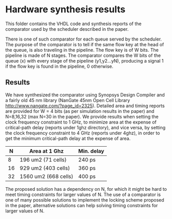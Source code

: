 # Hardware synthesis results

This folder contains the VHDL code and synthesis reports of the comparator used by the scheduler described in the paper.

There is one of such comparator for each queue served by the scheduler.
The purpose of the comparator is to tell if the same flow key at the head of the queue, is also traveling in the pipeline.
The flow key is of W bits. The pipeline is made of N stages. The comparator compares the W bits of the queue (x) with every stage of the pipeline (y1,y2...yN), producing a signal 1 if the flow key is found in the pipeline, 0 otherwise.

## Results

We have synthesized the comparator using Synopsys Design Compiler and a fairly old 45 nm library (NanGate 45nm Open Cell Library http://www.nangate.com/?page_id=2325).
Detailed area and timing reports are provided for W = 4 bits (as per simulation results in the paper) and N=8,16,32 (max N=30 in the paper).
We provide results when setting the clock frequency constraint to 1 GHz, to minimize area at the expense of critical-path delay (reports under 1ghz directory), and vice versa, by setting the clock frequency constraint to 4 GHz (reports under 4ghz), in order to get the minimum critical-path delay at the expense of area.

| N  | Area at 1 Ghz        | Min. delay |
|----|----------------------|------------|
| 8  | 196 um2 (71 cells)   | 240 ps     |
| 16 | 929 um2 (403 cells)  | 360 ps     |
| 32 | 1560 um2 (668 cells) | 400 ps     |

The proposed solution has a dependency on N, for which it might be hard to meet timing constraints for larger values of N. The use of a comparator is one of many possible solutions to implement the locking scheme proposed in the paper, alternative solutions can help solving timing constraints for larger values of N.
